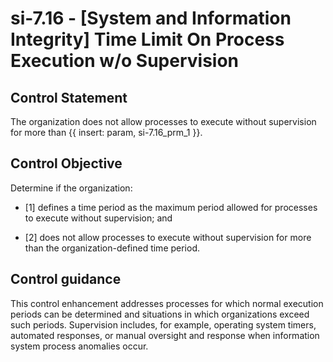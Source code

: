 # si-7.16 - \[System and Information Integrity\] Time Limit On Process Execution w/o Supervision

## Control Statement

The organization does not allow processes to execute without supervision for more than {{ insert: param, si-7.16_prm_1 }}.

## Control Objective

Determine if the organization:

- \[1\] defines a time period as the maximum period allowed for processes to execute without supervision; and

- \[2\] does not allow processes to execute without supervision for more than the organization-defined time period.

## Control guidance

This control enhancement addresses processes for which normal execution periods can be determined and situations in which organizations exceed such periods. Supervision includes, for example, operating system timers, automated responses, or manual oversight and response when information system process anomalies occur.
